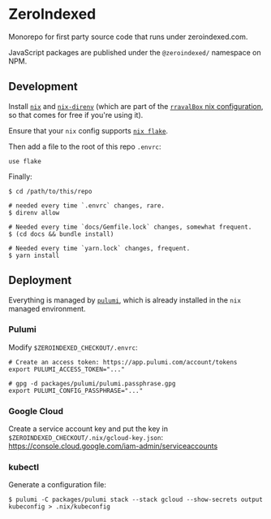 # ZeroIndexed

Monorepo for first party source code that runs under zeroindexed.com.

JavaScript packages are published under the `@zeroindexed/` namespace on NPM.

## Development

Install [`nix`][nix] and [`nix-direnv`][nix-direnv] (which are part of the
[`rravalBox` nix configuration][rravalBox], so that comes for free if you're
using it).

Ensure that your `nix` config supports [`nix flake`][nix-flake].

Then add a file to the root of this repo `.envrc`:

```
use flake
```

Finally:

```
$ cd /path/to/this/repo

# needed every time `.envrc` changes, rare.
$ direnv allow

# Needed every time `docs/Gemfile.lock` changes, somewhat frequent.
$ (cd docs && bundle install)

# Needed every time `yarn.lock` changes, frequent.
$ yarn install
```

## Deployment

Everything is managed by [`pulumi`][pulumi], which is already installed in the
`nix` managed environment.

### Pulumi

Modify `$ZEROINDEXED_CHECKOUT/.envrc`:

```
# Create an access token: https://app.pulumi.com/account/tokens
export PULUMI_ACCESS_TOKEN="..."

# gpg -d packages/pulumi/pulumi.passphrase.gpg
export PULUMI_CONFIG_PASSPHRASE="..."
```

### Google Cloud

Create a service account key and put the key in
`$ZEROINDEXED_CHECKOUT/.nix/gcloud-key.json`:
https://console.cloud.google.com/iam-admin/serviceaccounts

### kubectl

Generate a configuration file:

```
$ pulumi -C packages/pulumi stack --stack gcloud --show-secrets output kubeconfig > .nix/kubeconfig
```

[nix]: https://nixos.org/download.html#nix-quick-install
[nix-direnv]: https://github.com/nix-community/nix-direnv#installation
[rravalBox]: https://github.com/rraval/nix/commit/4099f6375a6bee12091b54ac62736916d8bdecbf
[nix-flake]: https://nixos.wiki/wiki/Flakes
[pulumi]: https://www.pulumi.com/
